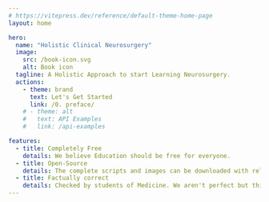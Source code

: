```yaml
---
# https://vitepress.dev/reference/default-theme-home-page
layout: home

hero:
  name: "Holistic Clinical Neurosurgery"
  image:
    src: /book-icon.svg
    alt: Book icon
  tagline: A Holistic Approach to start Learning Neurosurgery.
  actions:
    - theme: brand
      text: Let's Get Started
      link: /0. preface/
    # - theme: alt
    #   text: API Examples
    #   link: /api-examples

features:
  - title: Completely Free
    details: We believe Education should be free for everyone.
  - title: Open-Source
    details: The complete scripts and images can be downloaded with relavant credits.
  - title: Factually correct
    details: Checked by students of Medicine. We aren't perfect but this is correct to the best of our knowledge. 😊
---
```


